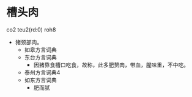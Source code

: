 # 槽头肉
co2 teu2(rd:0) roh8
+ 猪颈部肉。
  * 如皋方言词典
  * 东台方言词典
    + 因猪靠食槽口吃食，故称，此多肥赘肉，带血，腥味重，不中吃。
  * 泰州方言词典4
  * 如东方言词典
    + 肥而腻
